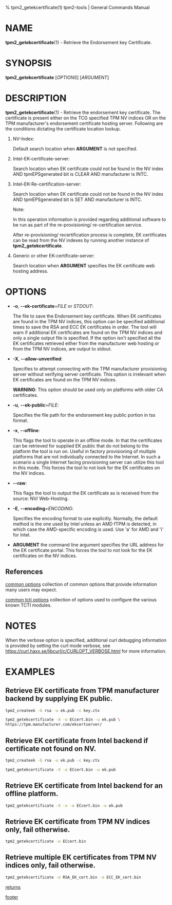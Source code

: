 % tpm2_getekcertificate(1) tpm2-tools | General Commands Manual

# NAME

**tpm2_getekcertificate**(1) - Retrieve the Endorsement key Certificate.

# SYNOPSIS

**tpm2_getekcertificate** [*OPTIONS*] [*ARGUMENT*]

# DESCRIPTION

**tpm2_getekcertificate**(1) - Retrieve the endorsement key certificate. The
certificate is present either on the TCG specified TPM NV indices OR on the TPM
manufacturer's endorsement certificate hosting server. Following are the
conditions dictating the certificate location lookup.

1. NV-Index:

    Default search location when **ARGUMENT** is not specified.

2. Intel-EK-certificate-server:

    Search location when EK certificate could not be found in the NV index AND
    tpmEPSgenerated bit is CLEAR AND manufacturer is INTC.

3. Intel-EK-Re-certification-server:

    Search location when EK certificate could not be found in the NV index AND
    tpmEPSgenerated bit is SET AND manufacturer is INTC.

    Note:
    
    In this operation information is provided regarding additional software to
    be run as part of the re-provisioning/ re-certification service.

    After re-provisioning/ recertification process is complete, EK certificates
    can be read from the NV indexes by running another instance of
    **tpm2_getekcertificate**.

4. Generic or other EK-certificate-server:

    Search location when **ARGUMENT** specifies the EK certificate web hosting
    address.

# OPTIONS

  * **-o**, **\--ek-certificate**=_FILE_ or _STDOUT_:

    The file to save the Endorsement key certificate. When EK certificates are
    found in the TPM NV indices, this option can be specified additional times
    to save the RSA and ECC EK certificates in order. The tool will warn if
    additional EK certificates are found on the TPM NV indices and only a single
    output file is specified. If the option isn't specified all the EK
    certificates retrieved either from the manufacturer web hosting or from the
    TPM NV indices, are output to stdout.

  * **-X**, **\--allow-unverified**:

    Specifies to attempt connecting with the TPM manufacturer provisioning
    server without verifying server certificate. This option is irrelevant when
    EK certificates are found on the TPM NV indices.

    **WARNING**: This option should be used only on platforms with older CA
    certificates.

  * **-u**, **\--ek-public**=_FILE_:

    Specifies the file path for the endorsement key public portion in tss
    format.

  * **-x**, **\--offline**:

    This flags the tool to operate in an offline mode. In that the certificates
    can be retrieved for supplied EK public that do not belong to the platform
    the tool is run on. Useful in factory provisioning of multiple platforms
    that are not individually connected to the Internet. In such a scenario a
    single Internet facing provisioning server can utilize this tool in this
    mode. This forces the tool to not look for the EK certificates on the NV
    indices.

  * **--raw**:

    This flags the tool to output the EK certificate as is received from the
    source: NV/ Web-Hosting.

  * **-E**, **\--encoding**=_ENCODING_:

    Specifies the encoding format to use explicitly. Normally, the default
    method is the one used by Intel unless an AMD fTPM is detected, in which
    case the AMD-specific encoding is used. Use 'a' for AMD and 'i' for Intel.

  * **ARGUMENT** the command line argument specifies the URL address for the EK
    certificate portal. This forces the tool to not look for the EK certificates
    on the NV indices.

## References

[common options](common/options.md) collection of common options that provide
information many users may expect.

[common tcti options](common/tcti.md) collection of options used to configure
the various known TCTI modules.

# NOTES

When the verbose option is specified, additional curl debugging information is
provided by setting the curl mode verbose, see
<https://curl.haxx.se/libcurl/c/CURLOPT_VERBOSE.html> for more information.

# EXAMPLES

## Retrieve EK certificate from TPM manufacturer backend by supplying EK public.
```bash
tpm2_createek -G rsa -u ek.pub -c key.ctx

tpm2_getekcertificate -X -o ECcert.bin -u ek.pub \
https://tpm.manufacturer.com/ekcertserver/
```

## Retrieve EK certificate from Intel backend if certificate not found on NV.
```bash
tpm2_createek -G rsa -u ek.pub -c key.ctx

tpm2_getekcertificate -X -o ECcert.bin -u ek.pub
```

## Retrieve EK certificate from Intel backend for an offline platform.
```bash
tpm2_getekcertificate -X -x -o ECcert.bin -u ek.pub
```

## Retrieve EK certificate from TPM NV indices only, fail otherwise.
```bash
tpm2_getekcertificate -o ECcert.bin
```

## Retrieve multiple EK certificates from TPM NV indices only, fail otherwise.
```bash
tpm2_getekcertificate -o RSA_EK_cert.bin -o ECC_EK_cert.bin
```

[returns](common/returns.md)

[footer](common/footer.md)
